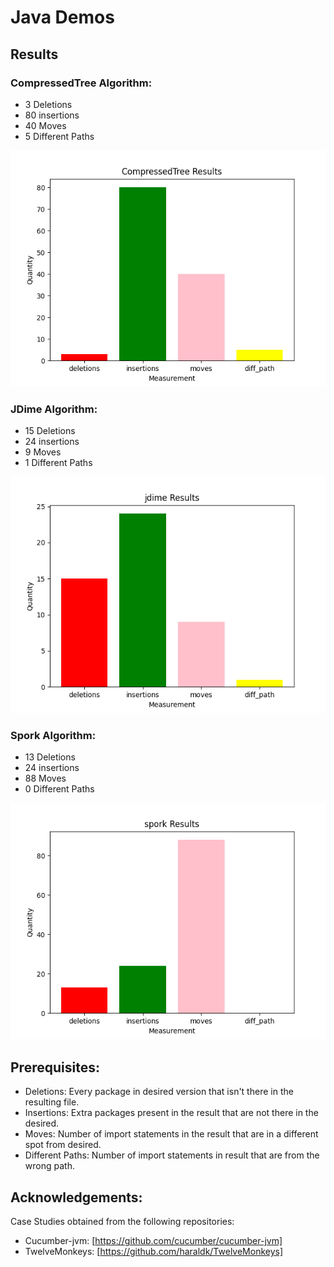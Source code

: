 # Java Demos

## Results

### CompressedTree Algorithm:

* 3 Deletions
* 80 insertions
* 40 Moves
* 5 Different Paths

![My Image](images/CompressedTree.png)

### JDime Algorithm:

* 15 Deletions
* 24 insertions
* 9 Moves
* 1 Different Paths

![My Image](images/jdime.png)

### Spork Algorithm:

* 13 Deletions
* 24 insertions
* 88 Moves
* 0 Different Paths

![My Image](images/spork.png)


## Prerequisites:

* Deletions: Every package in desired version that isn't there in the resulting file.
* Insertions: Extra packages present in the result that are not there in the desired.
* Moves: Number of import statements in the result that are in a different spot from desired.
* Different Paths: Number of import statements in result that are from the wrong path.


## Acknowledgements:

Case Studies obtained from the following repositories:
* Cucumber-jvm: [https://github.com/cucumber/cucumber-jvm]
* TwelveMonkeys: [https://github.com/haraldk/TwelveMonkeys]

